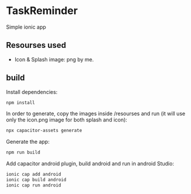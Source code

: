 # TaskReminder

Simple ionic app

## Resourses used

* Icon & Splash image: png by me.


## build

Install dependencies:

```bash
npm install
```

In order to generate, copy the images inside /resourses and run (it will use only the icon.png image for both splash and icon):

```bash
npx capacitor-assets generate
```

Generate the app:

```bash
npm run build
```

Add capacitor android plugin, build android and run in android Studio:

```bash
ionic cap add android
ionic cap build android
ionic cap run android
```
